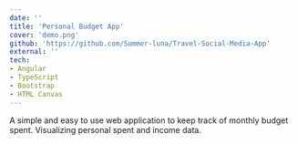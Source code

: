 ```yaml
---
date: ''
title: 'Personal Budget App'
cover: 'demo.png'
github: 'https://github.com/Summer-luna/Travel-Social-Media-App'
external: ''
tech:
- Angular
- TypeScript
- Bootstrap
- HTML Canvas
---
```


A simple and easy to use web application to keep track of monthly budget spent. Visualizing personal spent and income data.
